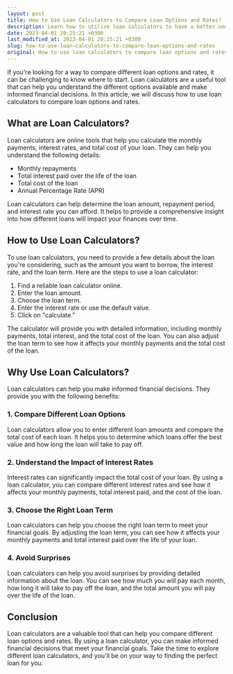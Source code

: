 ```yaml
---
layout: post
title: How to Use Loan Calculators to Compare Loan Options and Rates?
description: Learn how to utilize loan calculators to have a better understanding of loan options and rates and make informed financial decisions. Read on to find out more!
date: 2023-04-01 20:25:21 +0300
last_modified_at: 2023-04-01 20:25:21 +0300
slug: how-to-use-loan-calculators-to-compare-loan-options-and-rates
original: How to use loan calculators to compare loan options and rates?
---
```

If you're looking for a way to compare different loan options and rates, it can be challenging to know where to start. Loan calculators are a useful tool that can help you understand the different options available and make informed financial decisions. In this article, we will discuss how to use loan calculators to compare loan options and rates.

## What are Loan Calculators?

Loan calculators are online tools that help you calculate the monthly payments, interest rates, and total cost of your loan. They can help you understand the following details:

- Monthly repayments
- Total interest paid over the life of the loan
- Total cost of the loan
- Annual Percentage Rate (APR)

Loan calculators can help determine the loan amount, repayment period, and interest rate you can afford. It helps to provide a comprehensive insight into how different loans will impact your finances over time.

## How to Use Loan Calculators?

To use loan calculators, you need to provide a few details about the loan you're considering, such as the amount you want to borrow, the interest rate, and the loan term. Here are the steps to use a loan calculator:

1. Find a reliable loan calculator online.
2. Enter the loan amount.
3. Choose the loan term.
4. Enter the interest rate or use the default value.
5. Click on "calculate."

The calculator will provide you with detailed information, including monthly payments, total interest, and the total cost of the loan. You can also adjust the loan term to see how it affects your monthly payments and the total cost of the loan.

## Why Use Loan Calculators?

Loan calculators can help you make informed financial decisions. They provide you with the following benefits:

### 1. Compare Different Loan Options

Loan calculators allow you to enter different loan amounts and compare the total cost of each loan. It helps you to determine which loans offer the best value and how long the loan will take to pay off.

### 2. Understand the Impact of Interest Rates

Interest rates can significantly impact the total cost of your loan. By using a loan calculator, you can compare different interest rates and see how it affects your monthly payments, total interest paid, and the cost of the loan.

### 3. Choose the Right Loan Term

Loan calculators can help you choose the right loan term to meet your financial goals. By adjusting the loan term, you can see how it affects your monthly payments and total interest paid over the life of your loan.

### 4. Avoid Surprises

Loan calculators can help you avoid surprises by providing detailed information about the loan. You can see how much you will pay each month, how long it will take to pay off the loan, and the total amount you will pay over the life of the loan.

## Conclusion

Loan calculators are a valuable tool that can help you compare different loan options and rates. By using a loan calculator, you can make informed financial decisions that meet your financial goals. Take the time to explore different loan calculators, and you'll be on your way to finding the perfect loan for you.